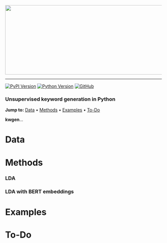 <div align="center">
  <a href="https://github.com/andrewtavis/kwgen"><img src="https://github.com/andrewtavis/kwgen/blob/main/resources/kwgen_logo_transparent.png" width="517" height="223"></a>
</div>

--------------------------------------

[![PyPI Version](https://badge.fury.io/py/kwgen.svg)](https://pypi.org/project/kwgen/)
[![Python Version](https://img.shields.io/badge/python-3.6%20%7C%203.7%20%7C%203.8-blue.svg)](https://pypi.org/project/kwgen/)
[![GitHub](https://img.shields.io/github/license/andrewtavis/kwgen.svg)](https://github.com/andrewtavis/kwgen/blob/master/LICENSE)

### Unsupervised keyword generation in Python

**Jump to:** [Data](#data) • [Methods](#methods) • [Examples](#examples) • [To-Do](#to-do)

**kwgen**...

# Data

# Methods

### LDA

### LDA with BERT embeddings

# Examples

# To-Do
